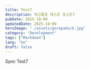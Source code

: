 ```yaml
---
title: Test7
description: 워크플로 테스트 포스트7
pubDate: 2025-10-09
updatedDate: 2025-10-09
heroImage: "./assets/gorapaduck.jpg"
category: "Development"
tags: ["Markdown"]
lang: "ko"
draft: false
---
```


Sync Test7